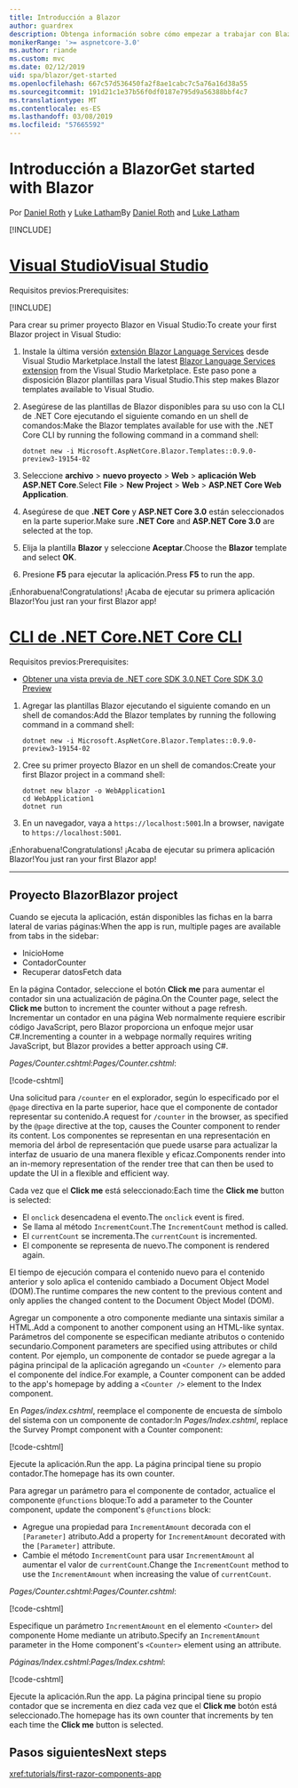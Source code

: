 ```yaml
---
title: Introducción a Blazor
author: guardrex
description: Obtenga información sobre cómo empezar a trabajar con Blazor mediante la creación y modificación de un proyecto Blazor.
monikerRange: '>= aspnetcore-3.0'
ms.author: riande
ms.custom: mvc
ms.date: 02/12/2019
uid: spa/blazor/get-started
ms.openlocfilehash: 667c57d536450fa2f8ae1cabc7c5a76a16d38a55
ms.sourcegitcommit: 191d21c1e37b56f0df0187e795d9a56388bbf4c7
ms.translationtype: MT
ms.contentlocale: es-ES
ms.lasthandoff: 03/08/2019
ms.locfileid: "57665592"
---
```

# <a name="get-started-with-blazor"></a><span data-ttu-id="8ec7f-103">Introducción a Blazor</span><span class="sxs-lookup"><span data-stu-id="8ec7f-103">Get started with Blazor</span></span>

<span data-ttu-id="8ec7f-104">Por [Daniel Roth](https://github.com/danroth27) y [Luke Latham](https://github.com/guardrex)</span><span class="sxs-lookup"><span data-stu-id="8ec7f-104">By [Daniel Roth](https://github.com/danroth27) and [Luke Latham](https://github.com/guardrex)</span></span>

[!INCLUDE[](~/includes/razor-components-preview-notice.md)]

# <a name="visual-studiotabvisual-studio"></a>[<span data-ttu-id="8ec7f-105">Visual Studio</span><span class="sxs-lookup"><span data-stu-id="8ec7f-105">Visual Studio</span></span>](#tab/visual-studio)

<span data-ttu-id="8ec7f-106">Requisitos previos:</span><span class="sxs-lookup"><span data-stu-id="8ec7f-106">Prerequisites:</span></span>

[!INCLUDE[](~/includes/net-core-prereqs-vs-3.0.md)]

<span data-ttu-id="8ec7f-107">Para crear su primer proyecto Blazor en Visual Studio:</span><span class="sxs-lookup"><span data-stu-id="8ec7f-107">To create your first Blazor project in Visual Studio:</span></span>

1. <span data-ttu-id="8ec7f-108">Instale la última versión [extensión Blazor Language Services](https://go.microsoft.com/fwlink/?linkid=870389) desde Visual Studio Marketplace.</span><span class="sxs-lookup"><span data-stu-id="8ec7f-108">Install the latest [Blazor Language Services extension](https://go.microsoft.com/fwlink/?linkid=870389) from the Visual Studio Marketplace.</span></span> <span data-ttu-id="8ec7f-109">Este paso pone a disposición Blazor plantillas para Visual Studio.</span><span class="sxs-lookup"><span data-stu-id="8ec7f-109">This step makes Blazor templates available to Visual Studio.</span></span>
1. <span data-ttu-id="8ec7f-110">Asegúrese de las plantillas de Blazor disponibles para su uso con la CLI de .NET Core ejecutando el siguiente comando en un shell de comandos:</span><span class="sxs-lookup"><span data-stu-id="8ec7f-110">Make the Blazor templates available for use with the .NET Core CLI by running the following command in a command shell:</span></span>

   ```console
   dotnet new -i Microsoft.AspNetCore.Blazor.Templates::0.9.0-preview3-19154-02
   ```

1. <span data-ttu-id="8ec7f-111">Seleccione **archivo** > **nuevo proyecto** > **Web** > **aplicación Web ASP.NET Core**.</span><span class="sxs-lookup"><span data-stu-id="8ec7f-111">Select **File** > **New Project** > **Web** > **ASP.NET Core Web Application**.</span></span>
1. <span data-ttu-id="8ec7f-112">Asegúrese de que **.NET Core** y **ASP.NET Core 3.0** están seleccionados en la parte superior.</span><span class="sxs-lookup"><span data-stu-id="8ec7f-112">Make sure **.NET Core** and **ASP.NET Core 3.0** are selected at the top.</span></span>
1. <span data-ttu-id="8ec7f-113">Elija la plantilla **Blazor** y seleccione **Aceptar**.</span><span class="sxs-lookup"><span data-stu-id="8ec7f-113">Choose the **Blazor** template and select **OK**.</span></span>
1. <span data-ttu-id="8ec7f-114">Presione **F5** para ejecutar la aplicación.</span><span class="sxs-lookup"><span data-stu-id="8ec7f-114">Press **F5** to run the app.</span></span>

<span data-ttu-id="8ec7f-115">¡Enhorabuena!</span><span class="sxs-lookup"><span data-stu-id="8ec7f-115">Congratulations!</span></span> <span data-ttu-id="8ec7f-116">¡Acaba de ejecutar su primera aplicación Blazor!</span><span class="sxs-lookup"><span data-stu-id="8ec7f-116">You just ran your first Blazor app!</span></span>

<!--

# [Visual Studio Code](#tab/visual-studio-code)

Prerequisites:

[!INCLUDE[](~/includes/net-core-prereqs-vsc-3.0.md)]

To create your first Blazor project in Visual Studio Code:

1. Execute the following command in a command shell:

   ```console
   dotnet new blazor -o WebApplication1
   ```

1. Open the *WebApplication1* folder in Visual Studio Code.

1. Visual Studio code offers to create assets to build and debug the app, which includes the *tasks.json* and *launch.json* files. Select **Yes** to add the assets.

1. Execute the app using the Visual Studio Code debugger.

1. In a browser, navigate to `https://localhost:5001`.

Congratulations! You just ran your first Blazor app!

# [Visual Studio for Mac](#tab/visual-studio-mac)

.NET Core 3.0 will be supported with Visual Studio for Mac version 8.0 or later. Visual Studio for Mac version 8.0 Preview isn't available at this time.

Use the [.NET Core CLI version of this topic](xref:razor-components/get-started?tabs=netcore-cli) on macOS.

[!INCLUDE[](~/includes/net-core-prereqs-mac-3.0.md)]

To create your first project Blazor project in Visual Studio for Mac:

1. Select **File** > **New Solution** or **New Project**.
1. In the sidebar, select **.NET Core** > **App**.
1. Select **Blazor** and select **Next**.
1. The **Target Framework** defaults to **.NET Core 3.0**. Select **Next**.
1. In the **Project Name** field, enter `WebApplication1`. Select **Create**.
1. Select **Run** > **Run Without Debugging** to run the app *without the debugger*. Running with the debugger isn't supported at this time.

Congratulations! You just ran your first Blazor app!
-->

# <a name="net-core-clitabnetcore-cli"></a>[<span data-ttu-id="8ec7f-117">CLI de .NET Core</span><span class="sxs-lookup"><span data-stu-id="8ec7f-117">.NET Core CLI</span></span>](#tab/netcore-cli/)

<span data-ttu-id="8ec7f-118">Requisitos previos:</span><span class="sxs-lookup"><span data-stu-id="8ec7f-118">Prerequisites:</span></span>

* [<span data-ttu-id="8ec7f-119">Obtener una vista previa de .NET core SDK 3.0</span><span class="sxs-lookup"><span data-stu-id="8ec7f-119">.NET Core SDK 3.0 Preview</span></span>](https://dotnet.microsoft.com/download/dotnet-core/3.0)

1. <span data-ttu-id="8ec7f-120">Agregar las plantillas Blazor ejecutando el siguiente comando en un shell de comandos:</span><span class="sxs-lookup"><span data-stu-id="8ec7f-120">Add the Blazor templates by running the following command in a command shell:</span></span>

   ```console
   dotnet new -i Microsoft.AspNetCore.Blazor.Templates::0.9.0-preview3-19154-02
   ```

1. <span data-ttu-id="8ec7f-121">Cree su primer proyecto Blazor en un shell de comandos:</span><span class="sxs-lookup"><span data-stu-id="8ec7f-121">Create your first Blazor project in a command shell:</span></span>

   ```console
   dotnet new blazor -o WebApplication1
   cd WebApplication1
   dotnet run
   ```

1. <span data-ttu-id="8ec7f-122">En un navegador, vaya a `https://localhost:5001`.</span><span class="sxs-lookup"><span data-stu-id="8ec7f-122">In a browser, navigate to `https://localhost:5001`.</span></span>

<span data-ttu-id="8ec7f-123">¡Enhorabuena!</span><span class="sxs-lookup"><span data-stu-id="8ec7f-123">Congratulations!</span></span> <span data-ttu-id="8ec7f-124">¡Acaba de ejecutar su primera aplicación Blazor!</span><span class="sxs-lookup"><span data-stu-id="8ec7f-124">You just ran your first Blazor app!</span></span>

---

## <a name="blazor-project"></a><span data-ttu-id="8ec7f-125">Proyecto Blazor</span><span class="sxs-lookup"><span data-stu-id="8ec7f-125">Blazor project</span></span>

<span data-ttu-id="8ec7f-126">Cuando se ejecuta la aplicación, están disponibles las fichas en la barra lateral de varias páginas:</span><span class="sxs-lookup"><span data-stu-id="8ec7f-126">When the app is run, multiple pages are available from tabs in the sidebar:</span></span>

* <span data-ttu-id="8ec7f-127">Inicio</span><span class="sxs-lookup"><span data-stu-id="8ec7f-127">Home</span></span>
* <span data-ttu-id="8ec7f-128">Contador</span><span class="sxs-lookup"><span data-stu-id="8ec7f-128">Counter</span></span>
* <span data-ttu-id="8ec7f-129">Recuperar datos</span><span class="sxs-lookup"><span data-stu-id="8ec7f-129">Fetch data</span></span>

<span data-ttu-id="8ec7f-130">En la página Contador, seleccione el botón **Click me** para aumentar el contador sin una actualización de página.</span><span class="sxs-lookup"><span data-stu-id="8ec7f-130">On the Counter page, select the **Click me** button to increment the counter without a page refresh.</span></span> <span data-ttu-id="8ec7f-131">Incrementar un contador en una página Web normalmente requiere escribir código JavaScript, pero Blazor proporciona un enfoque mejor usar C#.</span><span class="sxs-lookup"><span data-stu-id="8ec7f-131">Incrementing a counter in a webpage normally requires writing JavaScript, but Blazor provides a better approach using C#.</span></span>

<span data-ttu-id="8ec7f-132">*Pages/Counter.cshtml*:</span><span class="sxs-lookup"><span data-stu-id="8ec7f-132">*Pages/Counter.cshtml*:</span></span>

[!code-cshtml[](get-started/samples_snapshot/3.x/Counter1.cshtml)]

<span data-ttu-id="8ec7f-133">Una solicitud para `/counter` en el explorador, según lo especificado por el `@page` directiva en la parte superior, hace que el componente de contador representar su contenido.</span><span class="sxs-lookup"><span data-stu-id="8ec7f-133">A request for `/counter` in the browser, as specified by the `@page` directive at the top, causes the Counter component to render its content.</span></span> <span data-ttu-id="8ec7f-134">Los componentes se representan en una representación en memoria del árbol de representación que puede usarse para actualizar la interfaz de usuario de una manera flexible y eficaz.</span><span class="sxs-lookup"><span data-stu-id="8ec7f-134">Components render into an in-memory representation of the render tree that can then be used to update the UI in a flexible and efficient way.</span></span>

<span data-ttu-id="8ec7f-135">Cada vez que el **Click me** está seleccionado:</span><span class="sxs-lookup"><span data-stu-id="8ec7f-135">Each time the **Click me** button is selected:</span></span>

* <span data-ttu-id="8ec7f-136">El `onclick` desencadena el evento.</span><span class="sxs-lookup"><span data-stu-id="8ec7f-136">The `onclick` event is fired.</span></span>
* <span data-ttu-id="8ec7f-137">Se llama al método `IncrementCount`.</span><span class="sxs-lookup"><span data-stu-id="8ec7f-137">The `IncrementCount` method is called.</span></span>
* <span data-ttu-id="8ec7f-138">El `currentCount` se incrementa.</span><span class="sxs-lookup"><span data-stu-id="8ec7f-138">The `currentCount` is incremented.</span></span>
* <span data-ttu-id="8ec7f-139">El componente se representa de nuevo.</span><span class="sxs-lookup"><span data-stu-id="8ec7f-139">The component is rendered again.</span></span>

<span data-ttu-id="8ec7f-140">El tiempo de ejecución compara el contenido nuevo para el contenido anterior y solo aplica el contenido cambiado a Document Object Model (DOM).</span><span class="sxs-lookup"><span data-stu-id="8ec7f-140">The runtime compares the new content to the previous content and only applies the changed content to the Document Object Model (DOM).</span></span>

<span data-ttu-id="8ec7f-141">Agregar un componente a otro componente mediante una sintaxis similar a HTML.</span><span class="sxs-lookup"><span data-stu-id="8ec7f-141">Add a component to another component using an HTML-like syntax.</span></span> <span data-ttu-id="8ec7f-142">Parámetros del componente se especifican mediante atributos o contenido secundario.</span><span class="sxs-lookup"><span data-stu-id="8ec7f-142">Component parameters are specified using attributes or child content.</span></span> <span data-ttu-id="8ec7f-143">Por ejemplo, un componente de contador se puede agregar a la página principal de la aplicación agregando un `<Counter />` elemento para el componente del índice.</span><span class="sxs-lookup"><span data-stu-id="8ec7f-143">For example, a Counter component can be added to the app's homepage by adding a `<Counter />` element to the Index component.</span></span>

<span data-ttu-id="8ec7f-144">En *Pages/index.cshtml*, reemplace el componente de encuesta de símbolo del sistema con un componente de contador:</span><span class="sxs-lookup"><span data-stu-id="8ec7f-144">In *Pages/Index.cshtml*, replace the Survey Prompt component with a Counter component:</span></span>

[!code-cshtml[](get-started/samples_snapshot/3.x/Index1.cshtml?highlight=7)]

<span data-ttu-id="8ec7f-145">Ejecute la aplicación.</span><span class="sxs-lookup"><span data-stu-id="8ec7f-145">Run the app.</span></span> <span data-ttu-id="8ec7f-146">La página principal tiene su propio contador.</span><span class="sxs-lookup"><span data-stu-id="8ec7f-146">The homepage has its own counter.</span></span>

<span data-ttu-id="8ec7f-147">Para agregar un parámetro para el componente de contador, actualice el componente `@functions` bloque:</span><span class="sxs-lookup"><span data-stu-id="8ec7f-147">To add a parameter to the Counter component, update the component's `@functions` block:</span></span>

* <span data-ttu-id="8ec7f-148">Agregue una propiedad para `IncrementAmount` decorada con el `[Parameter]` atributo.</span><span class="sxs-lookup"><span data-stu-id="8ec7f-148">Add a property for `IncrementAmount` decorated with the `[Parameter]` attribute.</span></span>
* <span data-ttu-id="8ec7f-149">Cambie el método `IncrementCount` para usar `IncrementAmount` al aumentar el valor de `currentCount`.</span><span class="sxs-lookup"><span data-stu-id="8ec7f-149">Change the `IncrementCount` method to use the `IncrementAmount` when increasing the value of `currentCount`.</span></span>

<span data-ttu-id="8ec7f-150">*Pages/Counter.cshtml*:</span><span class="sxs-lookup"><span data-stu-id="8ec7f-150">*Pages/Counter.cshtml*:</span></span>

[!code-cshtml[](get-started/samples_snapshot/3.x/Counter2.cshtml?highlight=4,8)]

<span data-ttu-id="8ec7f-151">Especifique un parámetro `IncrementAmount` en el elemento `<Counter>` del componente Home mediante un atributo.</span><span class="sxs-lookup"><span data-stu-id="8ec7f-151">Specify an `IncrementAmount` parameter in the Home component's `<Counter>` element using an attribute.</span></span>

<span data-ttu-id="8ec7f-152">*Páginas/Index.cshtml*:</span><span class="sxs-lookup"><span data-stu-id="8ec7f-152">*Pages/Index.cshtml*:</span></span>

[!code-cshtml[](get-started/samples_snapshot/3.x/Index2.cshtml)]

<span data-ttu-id="8ec7f-153">Ejecute la aplicación.</span><span class="sxs-lookup"><span data-stu-id="8ec7f-153">Run the app.</span></span> <span data-ttu-id="8ec7f-154">La página principal tiene su propio contador que se incrementa en diez cada vez que el **Click me** botón está seleccionado.</span><span class="sxs-lookup"><span data-stu-id="8ec7f-154">The homepage has its own counter that increments by ten each time the **Click me** button is selected.</span></span>

## <a name="next-steps"></a><span data-ttu-id="8ec7f-155">Pasos siguientes</span><span class="sxs-lookup"><span data-stu-id="8ec7f-155">Next steps</span></span>

<xref:tutorials/first-razor-components-app>
